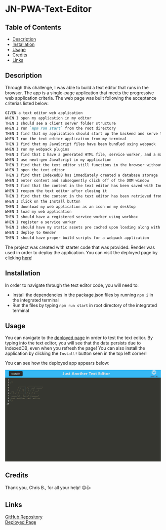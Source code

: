 # JN-PWA-Text-Editor

## Table of Contents

- [Description](#description)
- [Installation](#installation)
- [Usage](#usage)
- [Credits](#credits)
- [Links](#links)

## Description

Through this challenge, I was able to build a text editor that runs in the browser. The app is a single-page application that meets the progressive web application criteria. The web page was built following the acceptance criterias listed below:

```md
GIVEN a text editor web application
WHEN I open my application in my editor
THEN I should see a client server folder structure
WHEN I run `npm run start` from the root directory
THEN I find that my application should start up the backend and serve the client
WHEN I run the text editor application from my terminal
THEN I find that my JavaScript files have been bundled using webpack
WHEN I run my webpack plugins
THEN I find that I have a generated HTML file, service worker, and a manifest file
WHEN I use next-gen JavaScript in my application
THEN I find that the text editor still functions in the browser without errors
WHEN I open the text editor
THEN I find that IndexedDB has immediately created a database storage
WHEN I enter content and subsequently click off of the DOM window
THEN I find that the content in the text editor has been saved with IndexedDB
WHEN I reopen the text editor after closing it
THEN I find that the content in the text editor has been retrieved from our IndexedDB
WHEN I click on the Install button
THEN I download my web application as an icon on my desktop
WHEN I load my web application
THEN I should have a registered service worker using workbox
WHEN I register a service worker
THEN I should have my static assets pre cached upon loading along with subsequent pages and static assets
WHEN I deploy to Render
THEN I should have proper build scripts for a webpack application
```

The project was created with starter code that was provided. Render was used in order to deploy the application. You can visit the deployed page by clicking [here](#links)!

## Installation

In order to navigate through the text editor code, you will need to:

- Install the dependencies in the package.json files by running `npm i` in the integrated terminal <br>
- Run the files by typing `npm run start` in root directory of the integrated terminal <br>

## Usage

You can navigate to the [deployed page](#links) in order to test the text editor. By typing into the text editor, you will see that the data persists due to IndexedDB, even when you refresh the page! You can also install the application by clicking the `Install!` button seen in the top left corner!

You can see how the deployed app appears below:

![Screenshot](./assets/Screenshot.png)

## Credits

Thank you, Chris B., for all your help! 😊👍

## Links

[GitHub Repository](https://github.com/jkimys2/JN-PWA-Text-Editor) <br>
[Deployed Page](https://jn-pwa-text-editor.onrender.com/)
